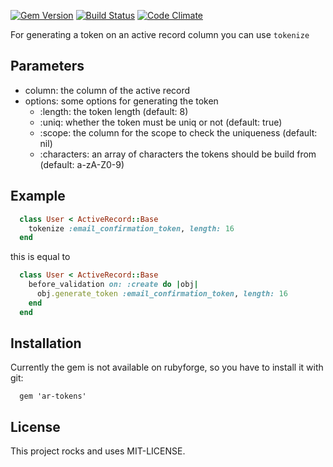 [![Gem Version](https://badge.fury.io/rb/ar-tokens.png)](http://badge.fury.io/rb/ar-tokens)
[![Build Status](https://travis-ci.org/spieker/tokens.png?branch=master)](https://travis-ci.org/spieker/tokens)
[![Code Climate](https://codeclimate.com/github/spieker/tokens.png)](https://codeclimate.com/github/spieker/tokens)

For generating a token on an active record column you can use `tokenize`

Parameters
----------

  * column: the column of the active record
  * options: some options for generating the token
    * :length: the token length (default: 8)
    * :uniq: whether the token must be uniq or not (default: true)
    * :scope: the column for the scope to check the uniqueness (default: nil)
    * :characters: an array of characters the tokens should be build from (default: a-zA-Z0-9)

Example
-------

```ruby
  class User < ActiveRecord::Base
    tokenize :email_confirmation_token, length: 16
  end
```

this is equal to

```ruby
  class User < ActiveRecord::Base
    before_validation on: :create do |obj|
      obj.generate_token :email_confirmation_token, length: 16
    end
  end
```

Installation
------------

Currently the gem is not available on rubyforge, so you have to install it with git:

```
  gem 'ar-tokens'
```

License
-------
This project rocks and uses MIT-LICENSE.
